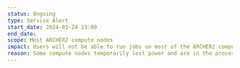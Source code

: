 ```yaml
---
status: Ongoing
type: Service Alert
start_date: 2024-03-24 23:00
end_date: 
scope: Most ARCHER2 compute nodes
impact: Users will not be able to run jobs on most of the ARCHER2 compute nodes. Jobs running on compute nodes at the time of the incident will also have failed.
reason: Some compute nodes temporarily lost power and are in the process of being brough back into service
---
```


